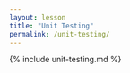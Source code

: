 ```yaml
---
layout: lesson
title: "Unit Testing"
permalink: /unit-testing/
---
```


{% include unit-testing.md %}
